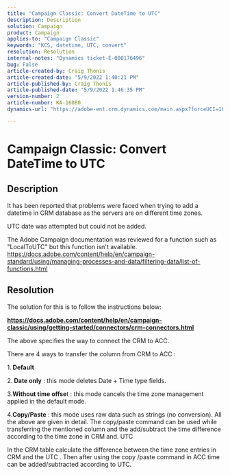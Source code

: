 ```yaml
---
title: "Campaign Classic: Convert DateTime to UTC"
description: Description
solution: Campaign
product: Campaign
applies-to: "Campaign Classic"
keywords: "KCS, datetime, UTC, convert"
resolution: Resolution
internal-notes: "Dynamics ticket-E-000176496"
bug: False
article-created-by: Craig Thonis
article-created-date: "5/9/2022 1:40:21 PM"
article-published-by: Craig Thonis
article-published-date: "5/9/2022 1:46:35 PM"
version-number: 2
article-number: KA-16080
dynamics-url: "https://adobe-ent.crm.dynamics.com/main.aspx?forceUCI=1&pagetype=entityrecord&etn=knowledgearticle&id=13f05d8c-9dcf-ec11-a7b5-00224809c196"

---
```

# Campaign Classic: Convert DateTime to UTC

## Description


It has been reported that problems were faced when trying to add a datetime in CRM database as the servers are on different time zones.

UTC date was attempted but could not be added.

The Adobe Campaign documentation was reviewed for a function such as "LocalToUTC" but this function isn't available.
 https://docs.adobe.com/content/help/en/campaign-standard/using/managing-processes-and-data/filtering-data/list-of-functions.html


## Resolution


The solution for this is to follow the instructions below:

<u><b>https://docs.adobe.com/content/help/en/campaign-classic/using/getting-started/connectors/crm-connectors.html </b></u>

The above specifies the way to connect the CRM to ACC.

There are 4 ways to transfer the column from CRM to ACC :

1.<b> Default </b>

2.<b> Date only</b> : this mode deletes Date + Time type fields.

3.<b>Without time offse</b>t : this mode cancels the time zone management applied in the default mode.

4.<b>Copy/Paste</b> : this mode uses raw data such as strings (no conversion). All the above are given in detail. The copy/paste command can be used while transferring the mentioned column and the add/subtract the time difference according to the time zone in CRM and. UTC

In the CRM table calculate the difference between the time zone entries in CRM and the UTC . Then after using the copy /paste command in ACC time can be added/subtracted according to UTC.
